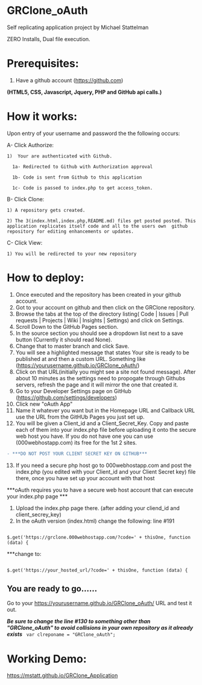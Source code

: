 # GRClone_oAuth
Self replicating application project by Michael Stattelman

ZERO Installs, Dual file execution. 

# Prerequisites: 
1) Have a github account (https://github.com) 

**(HTML5, CSS, Javascript, Jquery, PHP and GitHub api calls.)**

# How it works: 
Upon entry of your username and password the the following occurs:

A- Click Authorize:

    1)  Your are authenticated with Github.
    
      1a- Redirected to Github with Authorization approval
      
      1b- Code is sent from Github to this application
      
      1c- Code is passed to index.php to get access_token.
      
B- Click Clone:      

    1) A repository gets created. 
    
    2) The 3(index.html,index.php,README.md) files get posted posted. This application replicates itself code and all to the users own  github repository for editing enhancements or updates.
    
C- Click View:

    1) You will be redirected to your new repository
    

# How to deploy:
1) Once executed and the repository has been created in your github account.
2) Got to your account on github and then click on the GRClone repository.
3) Browse the tabs at the top of the directory listing( Code | Issues | Pull requests | Projects | Wiki | Insights | Settings) and click on Settings.
4) Scroll Down to the GitHub Pages section.
5) In the source section you should see a dropdown list next to a save button (Currently it should read None).
6) Change that to master branch and click Save.
7) You will see a highlighted message that states Your site is ready to be published at and then a custom URL.
    Something like (https://yourusername.github.io/GRClone_oAuth/)
8) Click on that URL(initially you might see a site not found message). After about 10 minutes as the settings need to propogate through Githubs servers, refresh the page and it will mirror the one that created it.
9) Go to your Developer Settings page on GitHub (https://github.com/settings/developers)
10) Click new "oAuth App"
11) Name it whatever you want but in the Homepage URL and Callback URL use the URL from the GitHUb Pages you just set up.
12) You will be given a Client_id and a Client_Secret_Key. Copy and paste each of them into your index.php file before uploading it onto the secure web host you have. If you do not have one you can use (000webhostapp.com) its free for the 1st 2 sites.
```diff
- ***DO NOT POST YOUR CLIENT SECRET KEY ON GITHUB***
```
13) If you need a secure php host go to 000webhostapp.com and post the index.php (you edited with your Client_id and your Client Secret key) file there, once you have set up your account with that host

***oAuth requires you to have a secure web host account that can execute your index.php page ***
1) Upload the index.php page there. (after adding your cliend_id and client_secrey_key)
2) In the oAuth version (index.html) change the following:
line #191
<code>
$.get('https://grclone.000webhostapp.com/?code=' + thisOne, function (data) {
</code>

***change to:

<code>
$.get('https://your_hosted_url/?code=' + thisOne, function (data) {
</code>


## You are ready to go......
Go to your https://yourusername.github.io/GRClone_oAuth/ URL and test it out.

***Be sure to change the line #130 to something other than "GRClone_oAuth" to avoid collisions in your own repository as it already exists***
<code>
    var clreponame = "GRClone_oAuth";
</code>    





# Working Demo:
https://mstatt.github.io/GRClone_Application


